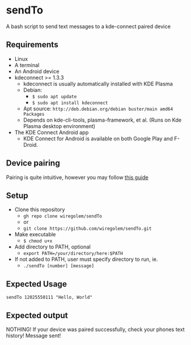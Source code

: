 # sendTo
A bash script to send text messages to a kde-connect paired device

## Requirements
- Linux
- A terminal
- An Android device
- kdeconnect >= 1.3.3
  - kdeconnect is usually automatically installed with KDE Plasma
  - Debian: 
    - `$ sudo apt update` 
    - `$ sudo apt install kdeconnect`
  - Apt source: `http://deb.debian.org/debian buster/main amd64 Packages`
  - Depends on kde-cli-tools, plasma-framework, et al. (Runs on Kde Plasma desktop environment)
- The KDE Connect Android app
  - KDE Connect for Android is available on both Google Play and F-Droid.
  
## Device pairing
Pairing is quite intuitive, however you may follow [this guide](https://userbase.kde.org/KDEConnect#Pairing_two_devices_together)

## Setup
- Clone this repository 
  - `gh repo clone wiregolem/sendTo`
  - or
  - `git clone https://github.com/wiregolem/sendTo.git`
- Make executable
  - `$ chmod u+x`
- Add directory to PATH, optional
  - `export PATH=/your/directory/here:$PATH`
- If not added to PATH, user must specify directory to run, ie.
  - `./sendTo [number] [message]`
  
## Expected Usage
`sendTo 12025550111 "Hello, World"`

## Expected output 
NOTHING! If your device was paired successfully, check your phones text history! Message sent!


